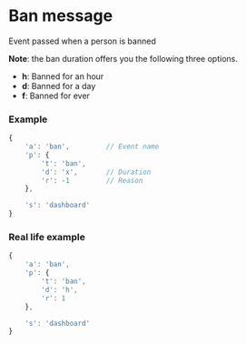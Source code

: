 # Ban message

Event passed when a person is banned

**Note**: the ban duration offers you the following three options.

* **h**: Banned for an hour
* **d**: Banned for a day
* **f**: Banned for ever

### Example

```js
{
    'a': 'ban',         // Event name
    'p': {
        't': 'ban',
        'd': 'x',       // Duration
        'r': -1         // Reason
    },

    's': 'dashboard'
}
```
### Real life example
```js
{
    'a': 'ban',
    'p': {
        't': 'ban',
        'd': 'h',
        'r': 1
    },

    's': 'dashboard'
}
```

